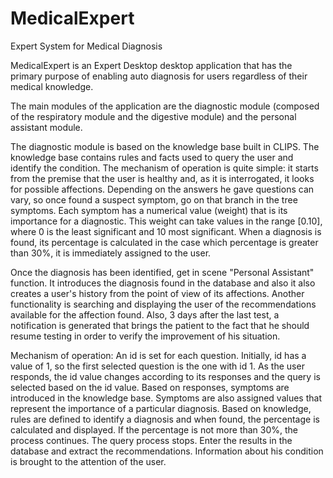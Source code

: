# MedicalExpert
Expert System for Medical Diagnosis

MedicalExpert is an Expert Desktop desktop application that has the primary purpose of enabling auto diagnosis for users regardless of their medical knowledge. 

The main modules of the application are the diagnostic module (composed of the respiratory module and the digestive module) and the personal assistant module. 

The diagnostic module is based on the knowledge base built in CLIPS. The knowledge base contains rules and facts used to query the user and identify the condition. The mechanism of operation is quite simple: it starts from the premise that the user is healthy and, as it is interrogated, it looks for possible affections. Depending on the answers he gave questions can vary, so once found a suspect symptom, go on that branch in the tree symptoms. Each symptom has a numerical value (weight) that is its importance for a diagnostic. This weight can take values ​​in the range [0.10], where 0 is the least significant and 10 most significant. When a diagnosis is found, its percentage is calculated in the case which percentage is greater than 30%, it is immediately assigned to the user. 

Once the diagnosis has been identified, get in scene "Personal Assistant" function. It introduces the diagnosis found in the database and also it also creates a user's history from the point of view of its affections. Another functionality is searching and displaying the user of the recommendations available for the affection found. Also, 3 days after the last test, a notification is generated that brings the patient to the fact that he should resume testing in order to verify the improvement of his situation. 

Mechanism of operation:
An id is set for each question. Initially, id has a value of 1, so the first selected question is the one with id 1. As the user responds, the id value changes according to its responses and the query is selected based on the id value. Based on responses, symptoms are introduced in the knowledge base. Symptoms are also assigned values ​​that represent the importance of a particular diagnosis. Based on knowledge, rules are defined to identify a diagnosis and when found, the percentage is calculated and displayed. If the percentage is not more than 30%, the process continues. The query process stops. Enter the results in the database and extract the recommendations. Information about his condition is brought to the attention of the user.
